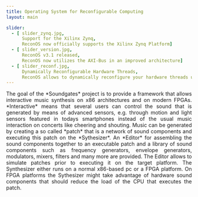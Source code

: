 ```yaml
---
title: Operating System for Reconfigurable Computing
layout: main

slider:
  - [ slider_zynq.jpg,
      Support for the Xilinx Zynq,
      ReconOS now officially supports the Xilinx Zynq Platform]
  - [ slider_version.jpg,
      ReconOS v3.1 released,
      ReconOS now utilizes the AXI-Bus in an improved architecture]
  - [ slider_reconf.jpg,
      Dynamically Reconfigurable Hardware Threads,
      ReconOS allows to dynamically reconfigure your hardware threads utilizing the partial reconfiguration features of the FPGA]
---
```


<p style="text-align:justify">
The goal of the *Soundgates* project is to provide a framework that allows interactive music synthesis on x86 architectures and on modern FPGAs. *Interactive* means that several users can control the sound that is generated by means of advanced sensors, e.g. through motion and light sensors featured in todays smartphones instead of the usual music interaction on concerts like cheering and shouting. Music can be generated by creating a so called *patch* that is a network of sound components and executing this patch on the *Sythesizer*. An *Editor* for assembling the sound components together to an executable patch and a library of sound components such as frequency generators, envelope generators, modulators, mixers, filters and many more are provided. The Editor allows to simulate patches prior to executing it on the target platform. The Synthesizer either runs on a normal x86-based pc or a FPGA platform. On FPGA platforms the Sythesizer might take advantage of hardware sound components that should reduce the load of the CPU that executes the patch.
</p>
<!--
 Sollte man vllt. rauslassen:
 smartphones instead of the usual music interaction on concerts like cheering and shouting
  ??
-->

